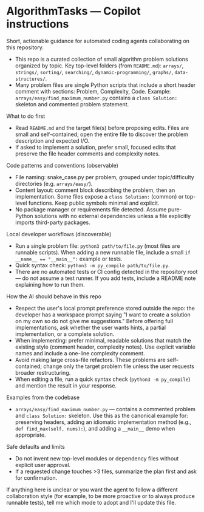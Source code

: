 <!-- .github/copilot-instructions.md - guidance for AI coding agents working on AlgorithmTasks -->

# AlgorithmTasks — Copilot instructions

Short, actionable guidance for automated coding agents collaborating on this repository.

- This repo is a curated collection of small algorithm problem solutions organized by topic. Key top-level folders (from `README.md`): `arrays/`, `strings/`, `sorting/`, `searching/`, `dynamic-programming/`, `graphs/`, `data-structures/`.
- Many problem files are single Python scripts that include a short header comment with sections: Problem, Complexity, Code. Example: `arrays/easy/find_maximum_number.py` contains a `class Solution:` skeleton and commented problem statement.

What to do first

- Read `README.md` and the target file(s) before proposing edits. Files are small and self-contained; open the entire file to discover the problem description and expected I/O.
- If asked to implement a solution, prefer small, focused edits that preserve the file header comments and complexity notes.

Code patterns and conventions (observable)

- File naming: snake_case.py per problem, grouped under topic/difficulty directories (e.g. `arrays/easy/`).
- Content layout: comment block describing the problem, then an implementation. Some files expose a `class Solution:` (common) or top-level functions. Keep public symbols minimal and explicit.
- No package manager or requirements file detected. Assume pure-Python solutions with no external dependencies unless a file explicitly imports third-party packages.

Local developer workflows (discoverable)

- Run a single problem file: `python3 path/to/file.py` (most files are runnable scripts). When adding a new runnable file, include a small `if __name__ == "__main__":` example or tests.
- Quick syntax check: `python3 -m py_compile path/to/file.py`.
- There are no automated tests or CI config detected in the repository root — do not assume a test runner. If you add tests, include a README note explaining how to run them.

How the AI should behave in this repo

- Respect the user's local prompt preference stored outside the repo: the developer has a workspace prompt saying "I want to create a solution on my own so do not give me suggestions." Before offering full implementations, ask whether the user wants hints, a partial implementation, or a complete solution.
- When implementing: prefer minimal, readable solutions that match the existing style (comment header, complexity notes). Use explicit variable names and include a one-line complexity comment.
- Avoid making large cross-file refactors. These problems are self-contained; change only the target problem file unless the user requests broader restructuring.
- When editing a file, run a quick syntax check (`python3 -m py_compile`) and mention the result in your response.

Examples from the codebase

- `arrays/easy/find_maximum_number.py` — contains a commented problem and `class Solution:` skeleton. Use this as the canonical example for: preserving headers, adding an idiomatic implementation method (e.g., `def find_max(self, nums):`), and adding a `__main__` demo when appropriate.

Safe defaults and limits

- Do not invent new top-level modules or dependency files without explicit user approval.
- If a requested change touches >3 files, summarize the plan first and ask for confirmation.

If anything here is unclear or you want the agent to follow a different collaboration style (for example, to be more proactive or to always produce runnable tests), tell me which mode to adopt and I'll update this file.
